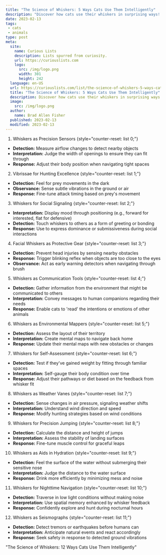 ```yaml
---
title: "The Science of Whiskers: 5 Ways Cats Use Them Intelligently"
description: "Discover how cats use their whiskers in surprising ways! Learn how these curious creatures navigate, communicate, and hunt with their amazing whiskers."
date: 2023-02-13
tags:
 - cats
 - animals
type: post
meta:
  site:
    name: Curious Lists
    description: Lists spurred from curiosity.
    url: https://curiouslists.com
    logo:
      src: /img/logo.png
      width: 301
      height: 242
  language: en-US
  url: https://curiouslists.com/list/the-science-of-whiskers-5-ways-cats-use-them-intelligently
  title: "The Science of Whiskers: 5 Ways Cats Use Them Intelligently"
  description: Discover how cats use their whiskers in surprising ways! Learn how these curious creatures navigate, communicate, and hunt with their amazing whiskers.
  image:
    src: /img/logo.png
  author:
    name: Brad Allen Fisher
  published: 2023-02-13
  modified: 2023-02-13
---
```



1. Whiskers as Precision Sensors {style="counter-reset: list 0;"}
  - **Detection:** Measure airflow changes to detect nearby objects
  - **Interpretation:** Judge the width of openings to ensure they can fit through
  - **Response:** Adjust their body position when navigating tight spaces

2. Vibrissae for Hunting Excellence {style="counter-reset: list 1;"}
  - **Detection:** Feel for prey movements in the dark
  - **Observance:** Sense subtle vibrations in the ground or air
  - **Response:** Fine-tune attack timing based on prey's movement

3. Whiskers for Social Signaling {style="counter-reset: list 2;"}
  - **Interpretation:** Display mood through positioning (e.g., forward for interested, flat for defensive)
  - **Detection:** Touch whiskers to others as a form of greeting or bonding
  - **Response:** Use to express dominance or submissiveness during social interactions

4. Facial Whiskers as Protective Gear {style="counter-reset: list 3;"}
  - **Detection:** Prevent head injuries by sensing nearby obstacles
  - **Response:** Trigger blinking reflex when objects are too close to the eyes
  - **Observance:** Act as early warning detectors when navigating through brush

5. Whiskers as Communication Tools {style="counter-reset: list 4;"}
  - **Detection:** Gather information from the environment that might be communicated to others
  - **Interpretation:** Convey messages to human companions regarding their needs
  - **Response:** Enable cats to 'read' the intentions or emotions of other animals

6. Whiskers as Environmental Mappers {style="counter-reset: list 5;"}
  - **Detection:** Assess the layout of their territory
  - **Interpretation:** Create mental maps to navigate back home
  - **Response:** Update their mental maps with new obstacles or changes

7. Whiskers for Self-Assessment {style="counter-reset: list 6;"}
  - **Detection:** Test if they've gained weight by fitting through familiar spaces
  - **Interpretation:** Self-gauge their body condition over time
  - **Response:** Adjust their pathways or diet based on the feedback from whisker fit

8. Whiskers as Weather Vanes {style="counter-reset: list 7;"}
  - **Detection:** Sense changes in air pressure, signaling weather shifts
  - **Interpretation:** Understand wind direction and speed
  - **Response:** Modify hunting strategies based on wind conditions

9. Whiskers for Precision Jumping {style="counter-reset: list 8;"}
  - **Detection:** Calculate the distance and height of jumps
  - **Interpretation:** Assess the stability of landing surfaces
  - **Response:** Fine-tune muscle control for graceful leaps

10. Whiskers as Aids in Hydration {style="counter-reset: list 9;"}
  - **Detection:** Feel the surface of the water without submerging their sensitive nose
  - **Interpretation:** Judge the distance to the water surface
  - **Response:** Drink more efficiently by minimizing mess and noise

11. Whiskers for Nighttime Navigation {style="counter-reset: list 10;"}
  - **Detection:** Traverse in low light conditions without making noise
  - **Interpretation:** Use spatial memory enhanced by whisker feedback
  - **Response:** Confidently explore and hunt during nocturnal hours

12. Whiskers as Seismographs {style="counter-reset: list 11;"}
  - **Detection:** Detect tremors or earthquakes before humans can
  - **Interpretation:** Anticipate natural events and react accordingly
  - **Response:** Seek safety in response to detected ground vibrations

"The Science of Whiskers: 12 Ways Cats Use Them Intelligently"
